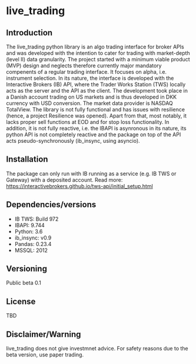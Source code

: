 # live_trading

## Introduction
The live_trading python library is an algo trading interface for broker APIs and was developed with the intention to cater for trading with market-depth (level II) data granularity. 
The project started with a minimum viable product (MVP) design and neglects therefore currently major mandatory compenents of a regular trading interface. It focuses on alpha, i.e. instrument selection. In its nature, the interface is developed with the Interactive Brokers (IB) API, where the Trader Works Station (TWS) locally acts as the server and the API as the client. The development took place in a Danish account trading on US markets and is thus developed in DKK currency with USD conversion. The market data provider is NASDAQ TotalView. The library is not fully functional and has issues with resilience (hence, a project Resilience was opened). Apart from that, most notably, it lacks proper sell functions at EOD and for stop loss functionality. In addition, it is not fully reactive, i.e. the IBAPI is asynronous in its nature, its python API is not completely reactive and the package on top of the API acts pseudo-synchronously (ib_insync, using asyncio).

## Installation
The package can only run with IB running as a service (e.g. IB TWS or Gateway) with a deposited account. Read more: https://interactivebrokers.github.io/tws-api/initial_setup.html

## Dependencies/versions
* IB TWS: Build 972
* IBAPI: 9.744
* Python: 3.6
* ib_insync: v0.9
* Pandas: 0.23.4
* MSSQL: 2012

## Versioning
Public beta 0.1

## License
TBD

## Disclaimer/Warning
live_trading does not give investmnet advice. For safety reasons due to the beta version, use paper trading.
